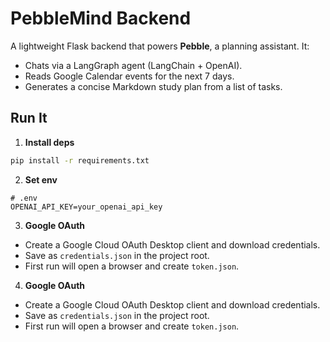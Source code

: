 # PebbleMind Backend

A lightweight Flask backend that powers **Pebble**, a planning assistant. It:
- Chats via a LangGraph agent (LangChain + OpenAI).
- Reads Google Calendar events for the next 7 days.
- Generates a concise Markdown study plan from a list of tasks.

## Run It

1) **Install deps**
```bash
pip install -r requirements.txt
```

2) **Set env**
```
# .env
OPENAI_API_KEY=your_openai_api_key
```

3) **Google OAuth**
- Create a Google Cloud OAuth Desktop client and download credentials.
- Save as `credentials.json` in the project root.
- First run will open a browser and create `token.json`.

4) **Google OAuth**
- Create a Google Cloud OAuth Desktop client and download credentials.
- Save as `credentials.json` in the project root.
- First run will open a browser and create `token.json`.